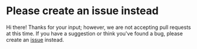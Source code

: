 # Please create an issue instead

Hi there! Thanks for your input; however, we are not accepting pull requests at this time. If you have a suggestion or think you've found a bug, please create an [issue](issues/new/choose) instead.
